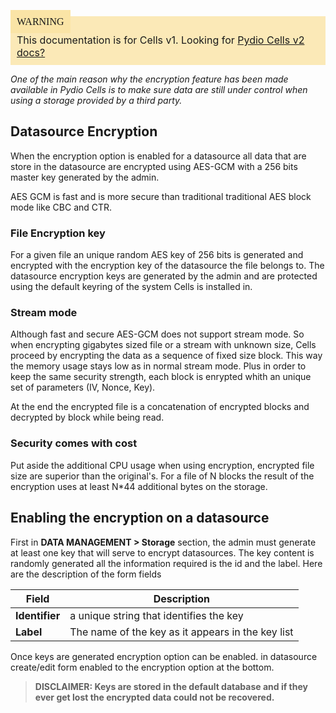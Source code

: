 <div style="background-color: #fbe9b7;font-size: 16px;">
<span style="background-color: #fae4a6;padding: 10px;font-family: FuturaT-Demi;">WARNING</span>
<span style="padding: 10px;display: inline-block;">This documentation is for Cells v1. Looking for <a href="https://pydio.com/en/docs/cells/v2/quick-start">Pydio Cells v2 docs?</a></span>
</div>

_One of the main reason why the encryption feature has been made available in Pydio Cells is to make sure data are still under control when using a storage provided by a third party._

## Datasource Encryption

When the encryption option is enabled for a datasource all data that are store in the datasource are encrypted using AES-GCM with a 256 bits master key generated by the admin.

AES GCM is fast and is more secure than traditional traditional AES block mode like CBC and CTR.

### File Encryption key

For a given file an unique random AES key of 256 bits is generated and encrypted with the encryption key of the datasource the file belongs to. The datasource encryption keys are generated by the admin and are protected using the default keyring of the system Cells is installed in.

### Stream mode

Although fast and secure AES-GCM does not support stream mode. So when encrypting gigabytes sized file or a stream with unknown size, Cells proceed by encrypting the data as a sequence of fixed size block. This way the memory usage stays low as in normal stream mode. Plus in order to keep the same security strength, each block is enrypted whith an unique set of parameters (IV, Nonce, Key).

At the end the encrypted file is a concatenation of encrypted blocks and decrypted by block while being read.

### Security comes with cost

Put aside the additional CPU usage when using encryption, encrypted file size are superior than the original's. For a file of N blocks the result of the encryption uses at least N*44 additional bytes on the storage.

## Enabling the encryption on a datasource

First in **DATA MANAGEMENT > Storage** section, the admin must generate at least one key that will serve to encrypt datasources. The key content is randomly generated all the information required is the id and the label. Here are the description of the form fields

|Field| Description|
|-----|------------|
|**Identifier**|a unique string that identifies the key|
|**Label**| The name of the key as it appears in the key list|

Once keys are generated encryption option can be enabled. in datasource create/edit form enabled to the encryption option at the bottom.

> **DISCLAIMER: Keys are stored in the default database and if they ever get lost the encrypted data could not be recovered.**
